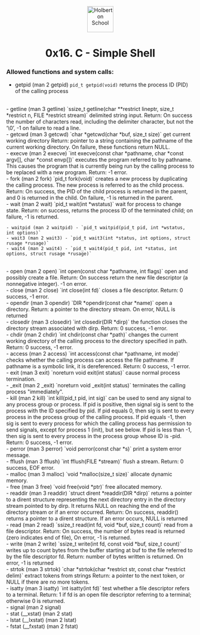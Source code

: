 <div align=center>
    <img style="height:70px;text-align:center" src="https://dl.dropboxusercontent.com/s/bfcg5nzqunl9q6c/Holberton.png?dl=0" alt="Holberton School"/>
    <h1 align="center">0x16. C - Simple Shell</h1>
</div>


### Allowed functions and system calls:

- getpid (man 2 getpid)
`pid_t getpid(void)` returns the process ID (PID) of the calling process
<br>
- getline (man 3 getline)
`ssize_t getline(char **restrict lineptr, size_t *restrict n, FILE *restrict stream)` delimited string input.
Return: On success the number of characters read, including the delimiter character, but not the ‘\0’, -1 on failure to read a line.
<br>
- getcwd (man 3 getcwd)
`char *getcwd(char *buf, size_t size)` get current working directory
Return: pointer to a string containing the pathname of the current working directory. On failure, these functions return NULL.
<br>
- execve (man 2 execve) 
`int execve(const char *pathname, char *const argv[], char *const envp[])` executes the program referred to by pathname.  This causes the program that is currently being run by the calling process to be replaced with a new program.
Return: -1 error.
<br>
- fork (man 2 fork)
`pid_t fork(void)` creates a new process by duplicating the calling process.
The new process is referred to as the child process.
Return: On success, the PID of the child process is returned in the parent, and 0 is returned in the child. On failure, -1 is returned in the parent.
<br>
- wait (man 2 wait)
`pid_t wait(int *wstatus)` wait for process to change state.
Return: on success, returns the process ID of the terminated child; on failure, -1 is returned.

    - waitpid (man 2 waitpid) - `pid_t waitpid(pid_t pid, int *wstatus, int options)`
    - wait3 (man 2 wait3) - `pid_t wait3(int *status, int options, struct rusage *rusage)`
    - wait4 (man 2 wait4) - `pid_t wait4(pid_t pid, int *status, int options, struct rusage *rusage)`
<br>
- open (man 2 open)
`int open(const char *pathname, int flags)` open and possibly create a file.
Return: On success return the new file descriptor (a nonnegative integer).  -1 on error.
<br>
- close (man 2 close)  
`int close(int fd)` closes a file descriptor.
Return: 0 success, -1 error.
<br>
- opendir (man 3 opendir)
`DIR *opendir(const char *name)` open a directory.
Return: a pointer to the directory stream.  On error, NULL is returned
<br>
- closedir (man 3 closedir)
`int closedir(DIR *dirp)` the function closes the directory stream associated with dirp.
Return: 0 success, -1 error.
<br>
- chdir (man 2 chdir)  
`int chdir(const char *path)` changes the current working directory of the calling process to the directory specified in path. 
Return: 0 success, -1 error.
<br>
- access (man 2 access)  
`int access(const char *pathname, int mode)` checks whether the calling process can access the file pathname. If pathname is a symbolic link, it is dereferenced.  
Return: 0 success, -1 error.  
<br>
- exit (man 3 exit)
`noreturn void exit(int status)` cause normal process termination.
<br>
- _exit (man 2 _exit) 
`noreturn void _exit(int status)`  terminates the calling process "immediately".
<br>
- kill (man 2 kill)
`int kill(pid_t pid, int sig)` can be used to send any signal to any process group or process. If pid is positive, then signal sig is sent to the process with the ID specified by pid. If pid equals 0, then sig is sent to every process in the process group of the calling process. If pid equals -1, then sig is sent to every process for which the calling process has permission to send signals, except for process 1 (init), but see below. If pid is less than -1, then sig is sent to every process in the process group whose ID is -pid. 
Return: 0 success, -1 error.
<br>
- perror (man 3 perror)
`void perror(const char *s)` print a system error message. 
<br>
- fflush (man 3 fflush)
`int fflush(FILE *stream)` flush a stream.
Return: 0 success, EOF error.
<br>
- malloc (man 3 malloc)
`void *malloc(size_t size)` allocate dynamic memory.
<br>
- free (man 3 free)
`void free(void *ptr)` free allocated memory.
<br>
- readdir (man 3 readdir)
`struct dirent *readdir(DIR *dirp)` returns a pointer to a dirent structure representing the next directory entry in the directory stream pointed to by dirp.  It returns NULL on reaching the end of the directory stream or if an error occurred.
Return: On success, readdir() returns a pointer to a dirent structure. If an error occurs, NULL is returned
<br>
- read (man 2 read)
`ssize_t read(int fd, void *buf, size_t count)` read from a file descriptor.
Return: On success, the number of bytes read is returned (zero indicates end of file), On error, -1 is returned.
<br>
- write (man 2 write)
`ssize_t write(int fd, const void *buf, size_t count)` writes up to count bytes from the buffer starting at buf to the file referred to by the file descriptor fd.
Return: number of bytes written is returned.  On error, -1 is returned
<br>
- strtok (man 3 strtok)
`char *strtok(char *restrict str, const char *restrict delim)` extract tokens from strings
Return: a pointer to the next token, or NULL if there are no more tokens.
<br>
- isatty (man 3 isatty)
`int isatty(int fd)` test whether a file descriptor refers to a terminal.
Return: 1 if fd is an open file descriptor referring to a terminal; otherwise 0 is returned.
<br>
- signal (man 2 signal)
<br>
- stat (__xstat) (man 2 stat)
<br>
- lstat (__lxstat) (man 2 lstat)
<br>
- fstat (__fxstat) (man 2 fstat)
<br> 